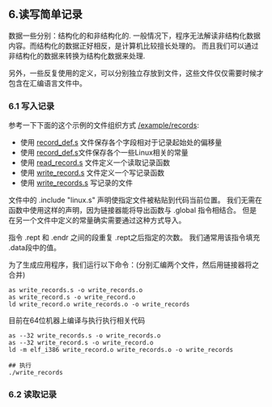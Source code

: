 ## 6.读写简单记录

数据一些分别：结构化的和非结构化的. 
一般情况下，程序无法解读非结构化数据内容。而结构化的数据正好相反，是计算机比较擅长处理的。
而且我们可以通过非结构化的数据来转换为结构化数据来处理.

另外，一些反复使用的定义，可以分别独立存放到文件，这些文件仅仅需要时候才包含在汇编语言文件中。

### 6.1 写入记录
参考一下下面的这个示例的文件组织方式 [/example/records](/example/records):
- 使用 [record_def.s](/example/records/record_def.s) 文件保存各个字段相对于记录起始处的偏移量
- 使用 [record_def.s](/example/records/linux.s)文件保存各个一些Linux相关的常量
- 使用 [read_record.s](/example/records/read_record.s) 文件定义一个读取记录函数
- 使用 [write_record.s](/example/records/write_record.s) 文件定义一个写记录函数
- 使用 [write_records.s](/example/records/write_records.s) 写记录的文件


文件中的  .include "linux.s" 声明使指定文件被粘贴到代码当前位置。
我们无需在函数中使用这样的声明，因为链接器能将导出函数与 .global 指令相结合。 
但是在另一个文件中定义的常量确实需要通过这种方式导入。


指令 .rept 和 .endr 之间的段重复 .rept之后指定的次数。
我们通常用该指令填充 .data段中的值。

为了生成应用程序，我们运行以下命令：(分别汇编两个文件，然后用链接器将之合并)
```
as write_records.s -o write_records.o
as write_record.s -o write_record.o
ld write_record.o write_records.o -o write_records
```

目前在64位机器上编译与执行执行相关代码
```
as --32 write_records.s -o write_records.o
as --32 write_record.s -o write_record.o
ld -m elf_i386 write_record.o write_records.o -o write_records

## 执行
./write_records
```

### 6.2 读取记录